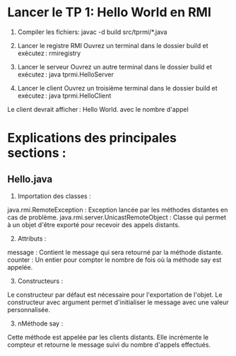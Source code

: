 # Lancer le TP 1: Hello World en RMI
1. Compiler les fichiers:
javac -d build src/tprmi/*.java

2. Lancer le registre RMI
Ouvrez un terminal dans le dossier build et exécutez : rmiregistry

3. Lancer le serveur
Ouvrez un autre terminal dans le dossier build et exécutez :  java tprmi.HelloServer

4. Lancer le client
Ouvrez un troisième terminal dans le dossier build et exécutez : java tprmi.HelloClient

Le client devrait afficher : Hello World. avec le nombre d'appel

# Explications des principales sections :
## Hello.java
1. Importation des classes :

java.rmi.RemoteException : Exception lancée par les méthodes distantes en cas de problème.
java.rmi.server.UnicastRemoteObject : Classe qui permet à un objet d'être exporté pour recevoir des appels distants.

2. Attributs :

message : Contient le message qui sera retourné par la méthode distante.
counter : Un entier pour compter le nombre de fois où la méthode say est appelée.

3. Constructeurs :

Le constructeur par défaut est nécessaire pour l'exportation de l'objet.
Le constructeur avec argument permet d'initialiser le message avec une valeur personnalisée.

3. nMéthode say :

Cette méthode est appelée par les clients distants. Elle incrémente le compteur et retourne le message suivi du nombre d'appels effectués.